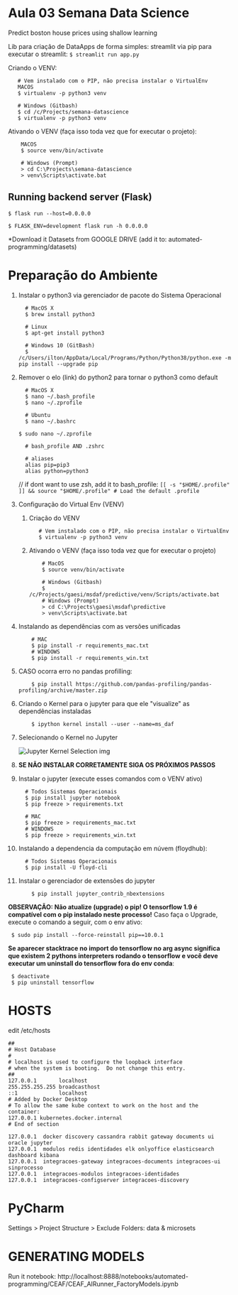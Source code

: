 # Aula 03 Semana Data Science
Predict boston house prices using shallow learning

Lib para criação de DataApps de forma simples: streamlit via pip
para executar o streamlit: ``` $ streamlit run app.py ```


Criando o VENV:
```shell script
   # Vem instalado com o PIP, não precisa instalar o VirtualEnv
   MACOS
   $ virtualenv -p python3 venv
   
   # Windows (Gitbash)
   $ cd /c/Projects/semana-datascience
   $ virtualenv -p python3 venv
```


Ativando o VENV (faça isso toda vez que for executar o projeto):
```shell script
    MACOS
    $ source venv/bin/activate

    # Windows (Prompt)
    > cd C:\Projects\semana-datascience
    > venv\Scripts\activate.bat
```

## Running backend server (Flask)

```$ flask run --host=0.0.0.0```

```$ FLASK_ENV=development flask run -h 0.0.0.0```


*Download it Datasets from GOOGLE DRIVE (add it to: automated-programming/datasets)

# Preparação do Ambiente
1. Instalar o python3 via gerenciador de pacote do Sistema Operacional

    ```shell script
      # MacOS X
      $ brew install python3

      # Linux
      $ apt-get install python3

      # Windows 10 (GitBash)
      $ /c/Users/ilton/AppData/Local/Programs/Python/Python38/python.exe -m pip install --upgrade pip
    ```

1. Remover o elo (link) do python2 para tornar o python3 como default

    ```shell script
      # MacOS X
      $ nano ~/.bash_profile
      $ nano ~/.zprofile

      # Ubuntu
      $ nano ~/.bashrc
    ```

    ``` $ sudo nano ~/.zprofile ```

    ```sudo nano ~/.zprofile
      # bash_profile AND .zshrc

      # aliases
      alias pip=pip3
      alias python=python3
    ```

   // if dont want to use zsh, add it to bash_profile: ``` [[ -s "$HOME/.profile" ]] && source "$HOME/.profile" # Load the default .profile ```

1. Configuração do Virtual Env (VENV)

    1. Criação do VENV
        ```shell script
           # Vem instalado com o PIP, não precisa instalar o VirtualEnv
           $ virtualenv -p python3 venv
        ```

    1.  Ativando o VENV (faça isso toda vez que for executar o projeto)
        ```shell script
            # MacOS
            $ source venv/bin/activate

            # Windows (Gitbash)
            $ /c/Projects/gaesi/msdaf/predictive/venv/Scripts/activate.bat
            # Windows (Prompt)
            > cd C:\Projects\gaesi\msdaf\predictive
            > venv\Scripts\activate.bat
        ```

1. Instalando as dependências com as versões unificadas

    ```shell script
        # MAC
        $ pip install -r requirements_mac.txt
        # WINDOWS
        $ pip install -r requirements_win.txt   
    ```

1. CASO ocorra erro no pandas profilling:

    ```shell script
        $ pip install https://github.com/pandas-profiling/pandas-profiling/archive/master.zip
    ```

1. Criando o Kernel para o jupyter para que ele "visualize" as dependências instaladas

    ```shell script
        $ ipython kernel install --user --name=ms_daf
    ```

1. Selecionando o Kernel no Jupyter

    ![Jupyter Kernel Selection img](https://github.com/TonGarcia/pbe-r/raw/master/jupyter_kernel_selection.png)

1. __SE NÃO INSTALAR CORRETAMENTE SIGA OS PRÓXIMOS PASSOS__

1. Instalar o jupyter (execute esses comandos com o VENV ativo)

    ```shell script
      # Todos Sistemas Operacionais
      $ pip install jupyter notebook
      $ pip freeze > requirements.txt

      # MAC
      $ pip freeze > requirements_mac.txt
      # WINDOWS
      $ pip freeze > requirements_win.txt
    ```

1. Instalando a dependencia da computação em núvem (floydhub):

    ```shell script
      # Todos Sistemas Operacionais
      $ pip install -U floyd-cli
    ```

1. Instalar o gerenciador de extensões do jupyter

    ```shell script
        $ pip install jupyter_contrib_nbextensions
    ```

__OBSERVAÇÃO: Não atualize (upgrade) o pip! O tensorflow 1.9 é compatível com o pip instalado neste processo!__ Caso faça o Upgrade, execute o comando a seguir, com o env ativo:

```shell script
 $ sudo pip install --force-reinstall pip==10.0.1
```

__Se aparecer stacktrace no import do tensorflow no arg async significa que existem 2 pythons interpreters rodando o tensorflow e você deve executar um uninstall do tensorflow fora do env conda__:

```shell script
 $ deactivate
 $ pip uninstall tensorflow
```


# HOSTS

edit /etc/hosts

```hosts
##
# Host Database
#
# localhost is used to configure the loopback interface
# when the system is booting.  Do not change this entry.
##
127.0.0.1       localhost
255.255.255.255 broadcasthost
::1             localhost
# Added by Docker Desktop
# To allow the same kube context to work on the host and the container:
127.0.0.1 kubernetes.docker.internal
# End of section

127.0.0.1  docker discovery cassandra rabbit gateway documents ui oracle jupyter
127.0.0.1  modulos redis identidades elk onlyoffice elasticsearch dashboard kibana
127.0.0.1  integracoes-gateway integracoes-documents integracoes-ui sinprocesso
127.0.0.1  integracoes-modulos integracoes-identidades
127.0.0.1  integracoes-configserver integracoes-discovery
```


# PyCharm
Settings > Project Structure > Exclude Folders: data & microsets

# GENERATING MODELS
Run it notebook: http://localhost:8888/notebooks/automated-programming/CEAF/CEAF_AIRunner_FactoryModels.ipynb
